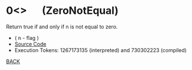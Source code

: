 # 0&lt;&gt; &emsp; (ZeroNotEqual)
Return true if and only if n is not equal to zero.
* ( n - flag )
* [Source Code](../words/core_ext/ZeroNotEqual.cs)
* Execution Tokens: 1267173135 (interpreted) and 730302223 (compiled)


[BACK](builtins.md#ZeroNotEqual)
